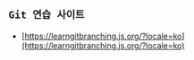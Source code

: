 ## `Git 연습 사이트`

- [https://learngitbranching.js.org/?locale=ko](https://learngitbranching.js.org/?locale=ko)
